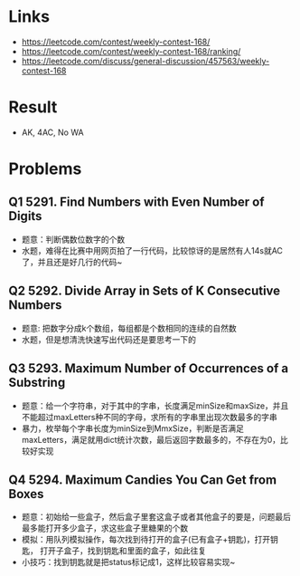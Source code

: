 # Links
- https://leetcode.com/contest/weekly-contest-168/
- https://leetcode.com/contest/weekly-contest-168/ranking/
- https://leetcode.com/discuss/general-discussion/457563/weekly-contest-168

# Result
- AK, 4AC, No WA

# Problems
## Q1 5291. Find Numbers with Even Number of Digits
- 题意：判断偶数位数字的个数
- 水题，难得在比赛中用网页拍了一行代码，比较惊讶的是居然有人14s就AC了，并且还是好几行的代码~

## Q2 5292. Divide Array in Sets of K Consecutive Numbers
- 题意: 把数字分成k个数组，每组都是个数相同的连续的自然数
- 水题，但是想清洗快速写出代码还是要思考一下的

## Q3 5293. Maximum Number of Occurrences of a Substring
- 题意：给一个字符串，对于其中的字串，长度满足minSize和maxSize，并且不能超过maxLetters种不同的字母，求所有的字串里出现次数最多的字串
- 暴力，枚举每个字串长度为minSize到MmxSize，判断是否满足maxLetters，满足就用dict统计次数，最后返回字数最多的，不存在为0，比较好实现

## Q4 5294. Maximum Candies You Can Get from Boxes
- 题意：初始给一些盒子，然后盒子里套这盒子或者其他盒子的要是，问题最后最多能打开多少盒子，求这些盒子里糖果的个数
- 模拟：用队列模拟操作，每次找到待打开的盒子(已有盒子+钥匙)，打开钥匙， 打开子盒子，找到钥匙和里面的盒子，如此往复
- 小技巧：找到钥匙就是把status标记成1，这样比较容易实现~